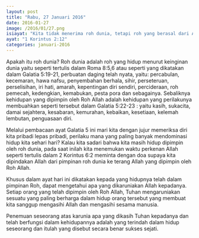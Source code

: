 ```yaml
---
layout: post
title: "Rabu, 27 Januari 2016"
date: 2016-01-27
image: /2016/01/27.png
isiayat: "Kita tidak menerima roh dunia, tetapi roh yang berasal dari Allah, supaya kita tahu, apa yang dikaruniakan Allah kepada kita."
ayat: "1 Korintus 2:12"
categories: januari-2016
---
```


Apakah itu roh dunia? Roh dunia adalah roh yang hidup menurut keinginan dunia yaitu seperti tertulis dalam Roma 8:5,6 atau seperti yang dikatakan dalam Galatia 5:19-21, perbuatan daging telah nyata, yaitu: percabulan, kecemaran, hawa nafsu, penyembahan berhala, sihir, perseteruan, perselisihan, iri hati, amarah, kepentingan diri sendiri, percideraan, roh pemecah, kedengkian, kemabukan, pesta pora dan sebagainya. Sebaliknya kehidupan yang dipimpin oleh Roh Allah adalah kehidupan yang perilakunya membuahkan seperti tersebut dalam Galatia 5:22-23 : yaitu kasih, sukacita, damai sejahtera, kesabaran, kemurahan, kebaikan, kesetiaan, kelemah lembutan, penguasaan diri.

Melalui pembacaan ayat Galatia 5 ini mari kita dengan jujur memeriksa diri kita pribadi lepas pribadi, perilaku mana yang paling banyak mendominasi hidup kita sehari hari? Kalau kita sadari bahwa kita masih hidup dipimpin oleh roh dunia, pada saat inilah kita menemukan waktu perkenan Allah seperti tertulis dalam 2 Korintus 6:2 meminta dengan doa supaya kita dipindakan Allah dari pimpinan roh dunia ke terang Allah yang dipimpin oleh Roh Allah.

Khusus dalam ayat hari ini dikatakan kepada yang hidupnya telah dalam pimpinan Roh, dapat mengetahui apa yang dikaruniakan Allah kepadanya. Setiap orang yang telah dipimpin oleh Roh Allah, Tuhan mengaruniakan sesuatu yang paling berharga dalam hidup orang tersebut yang membuat kita sanggup mengasihi Allah dan mengasihi sesama manusia.

Penemuan seseorang atas karunia apa yang dikasih Tuhan kepadanya dan telah berfungsi dalam kehidupannya adalah yang terindah dalam hidup seseorang dan itulah yang disebut secara benar sukses sejati.